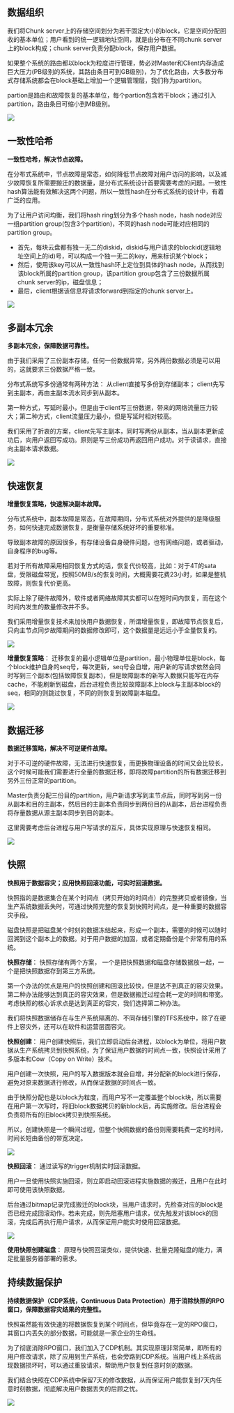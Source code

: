 ## 数据组织
我们将Chunk server上的存储空间划分为若干固定大小的block，它是空间分配回收的基本单位；用户看到的统一逻辑地址空间，就是由分布在不同chunk server上的block构成；chunk server负责分配block，保存用户数据。

如果整个系统的路由都以block为粒度进行管理，势必对Master和Client内存造成巨大压力(PB级别的系统，其路由条目可到GB级别)，为了优化路由，大多数分布式存储系统都会在block基础上增加一个逻辑管理层，我们称为partition。

partion是路由和故障恢复的基本单位，每个partion包含若干block；通过引入partition，路由条目可缩小到MB级别。

![](https://mccdn.qcloud.com/static/img/07dad25d196a1511bd8b46174ca8eb3d/image.png)

## 一致性哈希
**一致性哈希，解决节点故障。**

在分布式系统中，节点故障是常态，如何降低节点故障对用户访问的影响，以及减少故障恢复所需要搬迁的数据量，是分布式系统设计首要需要考虑的问题。一致性hash算法能有效解决这两个问题，所以一致性hash在分布式系统的设计中，有着广泛的应用。

为了让用户访问均衡，我们将hash ring划分为多个hash node，hash node对应一组partition group(包含3个partition)，不同的hash node可能对应相同的partition group。

- 首先，每块云盘都有独一无二的diskid，diskid与用户请求的blockid(逻辑地址空间上的id)号，可以构成一个独一无二的key，用来标识某个block；
- 然后，使用该key可以从一致性hash环上定位到具体的hash node，从而找到该block所属的partition group，该partition group包含了三份数据所属chunk server的ip，磁盘信息；
- 最后，client根据该信息将请求forward到指定的chunk server上。

![](https://mccdn.qcloud.com/static/img/6b29e258c2bb0c2008f1d2e19a9b7517/image.png)

## 多副本冗余
**多副本冗余，保障数据可靠性。**

由于我们采用了三份副本存储，任何一份数据异常，另外两份数据必须是可以用的，这就要求三份数据严格一致。

分布式系统写多份通常有两种方法：
从client直接写多份到存储副本；
client先写到主副本，再由主副本流水同步到从副本。

第一种方式，写延时最小，但是由于client写三份数据，带来的网络流量压力较大；第二种方式，client流量压力最小，但是写延时相对较高。

我们采用了折衷的方案，client先写主副本，同时写两份从副本，当从副本更新成功后，向用户返回写成功。原则是写三份成功再返回用户成功。对于读请求，直接向主副本请求数据。

![](https://mccdn.qcloud.com/static/img/1724b5db3c838602c6e4bb71093c09f8/image.png)

## 快速恢复
**增量恢复策略，快速解决副本故障。**

分布式系统中，副本故障是常态，在故障期间，分布式系统对外提供的是降级服务，如何快速完成数据恢复，是衡量存储系统好坏的重要标准。

导致副本故障的原因很多，有存储设备自身硬件问题，也有网络问题，或者驱动，自身程序的bug等。

若对于所有故障采用相同恢复方式的话，恢复代价较高，比如：对于4T的sata盘，受限磁盘带宽，按照50MB/s的恢复时间，大概需要花费23小时，如果是整机故障，则恢复代价更高。

实际上除了硬件故障外，软件或者网络故障其实都可以在短时间内恢复，而在这个时间内发生的数量修改并不多。

我们采用增量恢复技术来加快用户数据恢复，所谓增量恢复，即故障节点恢复后，只向主节点同步故障期间的数据修改即可，这个数据量是远远小于全量恢复的。

![](https://mccdn.qcloud.com/static/img/fb13ace73a2e0eb5dac28f78bd95b8f8/image.png)

**增量恢复策略**：
迁移恢复的最小逻辑单位是partition，最小物理单位是block，每个block维护自身的seq号，每次更新，seq号会自增，用户新的写请求依然会同时写到三个副本(包括故障恢复副本)，但是故障副本的新写入数据只能写在内存cache，不能刷新到磁盘，后台进程负责比较故障副本上block与主副本block的seq，相同的则跳过恢复，不同的则恢复到故障副本磁盘。

![](https://mccdn.qcloud.com/static/img/1f7135c4c04fba632ebd4ae9c9ec8167/image.png)

## 数据迁移
**数据迁移策略，解决不可逆硬件故障。**

对于不可逆的硬件故障，无法进行快速恢复，而更换物理设备的时间又会比较长，这个时候可能我们需要进行全量的数据迁移，即将故障partition的所有数据迁移到另外三份正常的partition。

Master负责分配三份目的partition，用户新请求写到主节点后，同时写到另一份从副本和目的主副本，然后目的主副本负责同步到两份目的从副本，后台进程负责将存量数据从源主副本同步到目的副本。

这里需要考虑后台进程与用户写请求的互斥，具体实现原理与快速恢复相同。

![](https://mccdn.qcloud.com/static/img/086b806102327a1e874df22f413339a9/image.png)

## 快照
**快照用于数据容灾；应用快照回滚功能，可实时回滚数据。**

快照指的是数据集合在某个时间点（拷贝开始的时间点）的完整拷贝或者镜像，当生产系统数据丢失时，可通过快照完整的恢复到快照时间点，是一种重要的数据容灾手段。

磁盘快照是把磁盘某个时刻的数据冻结起来，形成一个副本，需要的时候可以随时回溯到这个副本上的数据。对于用户数据的加固，或者定期备份是个非常有用的系统。

**快照存储**：
快照存储有两个方案， 一个是把快照数据和磁盘存储数据放一起，一个是把快照数据存到第三方系统。

第一个办法的优点是用户的快照创建和回滚比较快，但是达不到真正的容灾效果。第二种办法能够达到真正的容灾效果，但是数据搬迁过程会耗一定的时间和带宽。考虑快照的核心诉求点是达到真正的容灾，我们选择第二种办法。

我们将快照数据储存在与生产系统隔离的、不同存储引擎的TFS系统中，除了在硬件上容灾外，还可以在软件和运营层面容灾。

**快照创建**：
用户创建快照后，我们立即启动后台进程，以block为单位，将用户数据从生产系统拷贝到快照系统，为了保证用户数据的时间点一致，快照设计采用了多版本和Cow（Copy on Write）技术。

用户创建一次快照，用户的写入数据版本就会自增，并分配新的block进行保存，避免对原来数据进行修改，从而保证数据的时间点一致。

由于快照分配也是以block为粒度，而用户写不一定覆盖整个block块，所以需要在用户第一次写时，将旧block数据拷贝的新block后，再实施修改。后台进程会负责将所有的旧block拷贝到快照系统。

所以，创建快照是一个瞬间过程，但整个快照数据的备份则需要耗费一定的时间，时间长短由备份的带宽决定。

![](https://mccdn.qcloud.com/static/img/de1ff31e363ad1e7fac17298403e1575/image.png)

**快照回滚**：
通过读写的trigger机制实时回滚数据。

用户一旦使用快照实施回滚，则立即启动回滚进程实施数据的搬迁，且用户在此时即可使用该快照数据。

后台通过bitmap记录完成搬迁的block块，当用户请求时，先检查对应的block是否已经完成回滚动作。若未完成，则先阻塞用户请求，优先触发对该block的回滚，完成后再执行用户请求，从而保证用户能实时使用回滚数据。

![](https://mccdn.qcloud.com/static/img/f359c850d50a92c328f114ea7e525c8d/image.png)

**使用快照创建磁盘**：
原理与快照回滚类似，提供快速、批量克隆磁盘的能力，满足批量服务器部署的需求。

## 持续数据保护
**持续数据保护（CDP系统，Continuous Data Protection）用于消除快照的RPO窗口，保障数据容灾结果的完整性。**

快照虽然能有效快速的将数据恢复到某个时间点，但毕竟存在一定的RPO窗口，其窗口内丢失的部分数据，可能就是一家企业的生命线。

为了彻底消除RPO窗口，我们加入了CDP机制。其实现原理非常简单，即所有的用户修改请求，除了应用到生产系统，也会旁路到CDP系统。当用户线上系统出现数据损坏时，可以通过重放请求，帮助用户恢复到任意时刻的数据。

我们结合快照在CDP系统中保留7天的修改数据，从而保证用户能恢复到7天内任意时刻数据，彻底解决用户数据丢失的后顾之忧。

![](https://mccdn.qcloud.com/static/img/b31fd3844df86ad4973899f0f5ad0a88/image.png)


